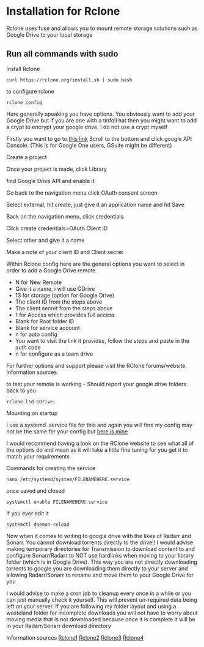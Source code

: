 # Installation for Rclone 
Rclone uses fuse and allows you to mount remote storage solutions such as Google Drive to your local storage

## Run all commands with sudo

Install Rclone
```
curl https://rclone.org/install.sh | sudo bash
```

to configure rclone
```
rclone config
```

Here generally speaking you have options. You obviously want to add your Google Drive but if you are one with a tinfoil hat then you might want to add a crypt to encrypt your google drive. I do not use a crypt myself

Firstly you want to go to [this link](developers.google.com) Scroll to the bottom and 
click google API Console. (This is for Google One users, GSuite might be different)

Create a project 

Once your project is made, click Library

find Google Drive API and enable it

Go back to the navigation menu click OAuth consent screen

Select external, hit create, just give it an application name and hit Save

Back on the navigation menu, click credentials 

Click create credentials>OAuth Client ID

Select other and give it a name

Make a note of your client ID and Client secret


Within Rclone config here are the general options you want to select in order to add a Google Drive remote

- N for New Remote
- Give it a name, i will use GDrive
- 13 for storage (option for Google Drive)
- The client ID from the steps above
- The client secret from the steps above
- 1 for Access which provides full access
- Blank for Root folder ID
- Blank for service account 
- n for auto config
- You want to visit the link it provides, follow the steps and paste in the auth code
- n for configure as a team drive

For further options and support please visit the RClone forums/website. Information sources 

to test your remote is working - Should report your google drive folders back to you 
```
rclone lsd GDrive:
```

Mounting on startup 

I use a systemd .service file for this and again you will find my config may not be the same for your config but [here is mine](etc/systemd/systemgdrive.service)

I would recommend having a look on the RClone website to see what all of the options do and mean as it will take a little fine tuning for you get it to match your requirements

Commands for creating the service 
```
nano /etc/systemd/system/FILENAMEHERE.service
```

once saved and closed
```
systemctl enable FILENAMEHERE.service
```

If you ever edit it 
```
systemctl daemon-reload
```

Now when it comes to writing to google drive with the likes of Radarr and Sonarr. You cannot download torrents directly to the drive!! I would advise making temporary directories for Transmission to download content to and configure Sonarr/Radarr to NOT use hardlinks when moving to your library folder (which is in Google Drive). This way you are not directly downloading torrents to google you are downloading them directly to your server and allowing Radarr/Sonarr to rename and move them to your Google Drive for you

I would advise to make a cron job to cleanup every once in a while or you can just manually check it yourself. This will prevent un-required data being left on your server. If you are following my folder layout and using a wasteland folder for incomplete downloads you will not have to worry about moving media that is not downloaded because once it is complete it will be in your Radarr/Sonarr download directory



Information sources [Rclone1](https://rclone.org/install/) [Rclone2](https://rclone.org/drive/) [Rclone3](https://rclone.org/commands/rclone_mount/) [Rclone4](https://bytesized-hosting.com/pages/rclone-gdrive)
